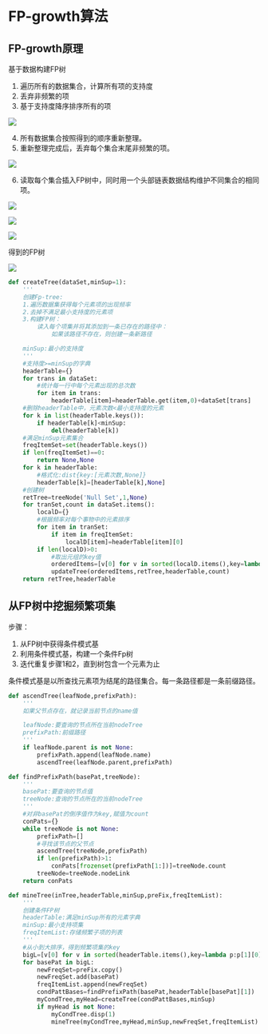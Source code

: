 # FP-growth算法

## FP-growth原理

基于数据构建FP树

1. 遍历所有的数据集合，计算所有项的支持度
2. 丢弃非频繁的项
3. 基于支持度降序排序所有的项

![](https://github.com/TonyJent/myMachineLearning/blob/master/images/12_FP-growth/1.PNG)

4. 所有数据集合按照得到的顺序重新整理。
5. 重新整理完成后，丢弃每个集合末尾非频繁的项。 

![](https://github.com/TonyJent/myMachineLearning/blob/master/images/12_FP-growth/2.PNG)

6.  读取每个集合插入FP树中，同时用一个头部链表数据结构维护不同集合的相同项。 

![](https://github.com/TonyJent/myMachineLearning/blob/master/images/12_FP-growth/3.PNG)

![](https://github.com/TonyJent/myMachineLearning/blob/master/images/12_FP-growth/4.PNG)

![](https://github.com/TonyJent/myMachineLearning/blob/master/images/12_FP-growth/5.PNG)

得到的FP树

![](https://github.com/TonyJent/myMachineLearning/blob/master/images/12_FP-growth/6.PNG)

```python
def createTree(dataSet,minSup=1):
    '''
    创建Fp-tree:
    1.遍历数据集获得每个元素项的出现频率
    2.去掉不满足最小支持度的元素项
    3.构建FP树：
        读入每个项集并将其添加到一条已存在的路径中：
            如果该路径不存在，则创建一条新路径

    minSup:最小的支持度
    '''
    #支持度>=minSup的字典
    headerTable={}
    for trans in dataSet:
        #统计每一行中每个元素出现的总次数
        for item in trans:
            headerTable[item]=headerTable.get(item,0)+dataSet[trans]
    #删除headerTable中，元素次数<最小支持度的元素
    for k in list(headerTable.keys()):
        if headerTable[k]<minSup:
            del(headerTable[k])
    #满足minSup元素集合
    freqItemSet=set(headerTable.keys())
    if len(freqItemSet)==0:
        return None,None
    for k in headerTable:
        #格式化:dist{key:[元素次数,None]}
        headerTable[k]=[headerTable[k],None]
    #创建树
    retTree=treeNode('Null Set',1,None)
    for tranSet,count in dataSet.items():
        localD={}
        #根据频率对每个事物中的元素排序
        for item in tranSet:
            if item in freqItemSet:
                localD[item]=headerTable[item][0]
        if len(localD)>0:
            #取出元组的key值
            orderedItems=[v[0] for v in sorted(localD.items(),key=lambda p:p[1],reverse=True)]
            updateTree(orderedItems,retTree,headerTable,count)
    return retTree,headerTable

```

## 从FP树中挖掘频繁项集

步骤：

1. 从FP树中获得条件模式基
2. 利用条件模式基，构建一个条件Fp树
3. 迭代重复步骤1和2，直到树包含一个元素为止

条件模式基是以所查找元素项为结尾的路径集合。每一条路径都是一条前缀路径。

```python
def ascendTree(leafNode,prefixPath):
    '''
    如果父节点存在，就记录当前节点的name值

    leafNode:要查询的节点所在当前nodeTree
    prefixPath:前缀路径
    '''
    if leafNode.parent is not None:
        prefixPath.append(leafNode.name)
        ascendTree(leafNode.parent,prefixPath)

def findPrefixPath(basePat,treeNode):
    '''
    basePat:要查询的节点值
    treeNode:查询的节点所在的当前nodeTree
    '''
    #对非basePat的倒序值作为key,赋值为count
    conPats={}
    while treeNode is not None:
        prefixPath=[]
        #寻找该节点的父节点
        ascendTree(treeNode,prefixPath)
        if len(prefixPath)>1:
            conPats[frozenset(prefixPath[1:])]=treeNode.count
        treeNode=treeNode.nodeLink
    return conPats

def mineTree(inTree,headerTable,minSup,preFix,freqItemList):
    '''
    创建条件FP树
    headerTable:满足minSup所有的元素字典
    minSup:最小支持项集
    freqItemList:存储频繁子项的列表
    '''
    #从小到大排序，得到频繁项集的key
    bigL=[v[0] for v in sorted(headerTable.items(),key=lambda p:p[1][0])]
    for basePat in bigL:
        newFreqSet=preFix.copy()
        newFreqSet.add(basePat)
        freqItemList.append(newFreqSet)
        condPattBases=findPrefixPath(basePat,headerTable[basePat][1])
        myCondTree,myHead=createTree(condPattBases,minSup)
        if myHead is not None:
            myCondTree.disp(1)
            mineTree(myCondTree,myHead,minSup,newFreqSet,freqItemList)

```

